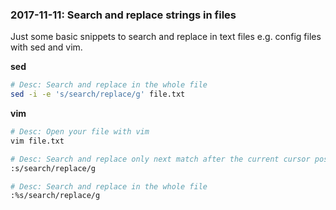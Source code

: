 ### 2017-11-11: Search and replace strings in files

Just some basic snippets to search and replace in text files e.g. config files with sed and vim.

**sed**

```bash
# Desc: Search and replace in the whole file
sed -i -e 's/search/replace/g' file.txt
```

**vim**

```bash
# Desc: Open your file with vim
vim file.txt

# Desc: Search and replace only next match after the current cursor position
:s/search/replace/g

# Desc: Search and replace in the whole file
:%s/search/replace/g
```
